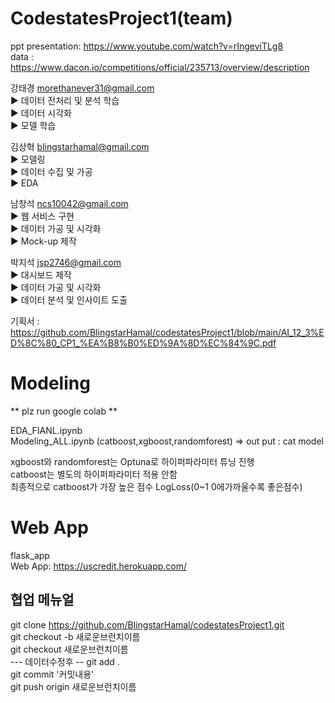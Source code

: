 # CodestatesProject1(team)
ppt presentation: https://www.youtube.com/watch?v=rIngeviTLg8  
data : https://www.dacon.io/competitions/official/235713/overview/description   
  
    
강태경 morethanever31@gmail.com  
▶ 데이터 전처리 및 분석 학습  
▶ 데이터 시각화  
▶ 모델 학습  
  
김상혁 blingstarhamal@gmail.com  
▶ 모델링  
▶ 데이터 수집 및 가공  
▶ EDA  
  
남창석 ncs10042@gmail.com  
▶ 웹 서비스 구현  
▶ 데이터 가공 및 시각화  
▶ Mock-up 제작  
  
박지석 jsp2746@gmail.com  
▶ 대시보드 제작  
▶ 데이터 가공 및 시각화   
▶ 데이터 분석 및 인사이트 도출  
  

기획서 :  https://github.com/BlingstarHamal/codestatesProject1/blob/main/AI_12_3%ED%8C%80_CP1_%EA%B8%B0%ED%9A%8D%EC%84%9C.pdf


# Modeling
** plz run google colab **  
  
EDA_FIANL.ipynb  
Modeling_ALL.ipynb (catboost,xgboost,randomforest) => out put : cat model  

xgboost와 randomforest는 Optuna로 하이퍼파라미터 튜닝 진행  
catboost는 별도의 하이퍼파라미터 적용 안함  
최종적으로 catboost가 가장 높은 점수 LogLoss(0~1 0에가까울수록 좋은점수)  
  
# Web App  
flask_app  
Web App: https://uscredit.herokuapp.com/  
  
  
## 협업 메뉴얼
git clone https://github.com/BlingstarHamal/codestatesProject1.git  
git checkout -b 새로운브런치이름  
git checkout 새로운브런치이름  
--- 데이터수정후 --
git add .  
git commit '커밋내용'  
git push origin 새로운브런치이름  
